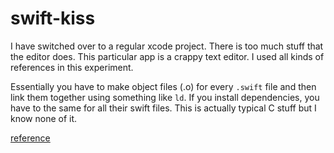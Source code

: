 # swift-kiss


I have switched over to a regular xcode project.  There is too much stuff that the editor does.
This particular app is a crappy text editor.  I used all kinds of references in this experiment.

Essentially you have to make object files (.o) for every `.swift` file and then link them together
using something like `ld`.  If you install dependencies, you have to the same for all their swift files.
This is actually typical C stuff but I know none of it.

[reference](https://www.raywenderlich.com/5960-text-kit-tutorial-getting-started)
